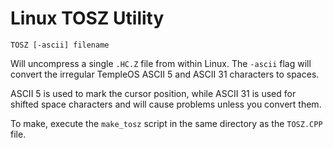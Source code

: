 # Linux TOSZ Utility

`TOSZ [-ascii] filename`

Will uncompress a single `.HC.Z` file from within Linux. The `-ascii` flag will convert the irregular TempleOS ASCII 5 and ASCII 31 characters to spaces.

ASCII 5 is used to mark the cursor position, while ASCII 31 is used for shifted space characters and will cause problems unless you convert them.

To make, execute the `make_tosz` script in the same directory as the `TOSZ.CPP` file.
